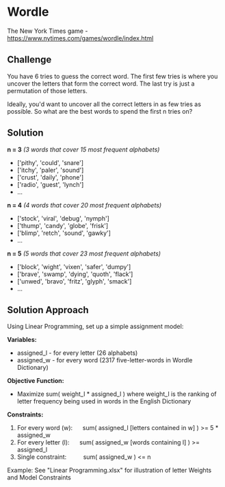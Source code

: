 # Wordle
The New York Times game - https://www.nytimes.com/games/wordle/index.html

## Challenge
You have 6 tries to guess the correct word.
The first few tries is where you uncover the letters that form the correct word.
The last try is just a permutation of those letters.

Ideally, you'd want to uncover all the correct letters in as few tries as possible.
So what are the best words to spend the first n tries on?

## Solution
**n = 3**  *(3 words that cover 15 most frequent alphabets)*
 - ['pithy', 'could', 'snare'] 
 - ['itchy', 'paler', 'sound'] 
 - ['crust', 'daily', 'phone']  
 - ['radio', 'guest', 'lynch'] 
 - ...

**n = 4**  *(4 words that cover 20 most frequent alphabets)*
 - ['stock', 'viral', 'debug', 'nymph'] 
 - ['thump', 'candy', 'globe', 'frisk'] 
 - ['blimp', 'retch', 'sound', 'gawky'] 
 - ...

**n = 5**  *(5 words that cover 23 most frequent alphabets)*
 - ['block', 'wight', 'vixen', 'safer', 'dumpy'] 
 - ['brave', 'swamp', 'dying', 'quoth', 'flack'] 
 - ['unwed', 'bravo', 'fritz', 'glyph', 'smack'] 
 - ...

## Solution Approach
Using Linear Programming, set up a simple assignment model:

**Variables:**
 - assigned_l - for every letter (26 alphabets)
 - assigned_w - for every word (2317 five-letter-words in Wordle Dictionary)

**Objective Function:**
 - Maximize sum( weight_l * assigned_l )
 where weight_l is the ranking of letter frequency being used in words in the English Dictionary

**Constraints:**
 1. For every word (w): &nbsp;&nbsp;&nbsp;&nbsp; sum( assigned_l [letters contained in w] ) >= 5 * assigned_w
 2. For every letter (l): &nbsp;&nbsp;&nbsp;&nbsp; sum( assigned_w [words containing l] ) >= assigned_l
 3. Single constraint: &nbsp;&nbsp;&nbsp;&nbsp;&nbsp;&nbsp;&nbsp;&nbsp;  sum( assigned_w ) <= n
 

Example: See "Linear Programming.xlsx" for illustration of letter Weights and Model Constraints